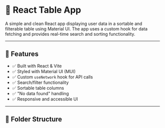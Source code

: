 # 🛒 React Table App

A simple and clean React app displaying user data in a sortable and filterable table using Material UI. The app uses a custom hook for data fetching and provides real-time search and sorting functionality.

---

## 🚀 Features

- ✅ Built with React & Vite
- ✅ Styled with Material UI (MUI)
- ✅ Custom `useNetwork` hook for API calls
- ✅ Search/filter functionality
- ✅ Sortable table columns
- ✅ "No data found" handling
- ✅ Responsive and accessible UI

---

## 📁 Folder Structure

